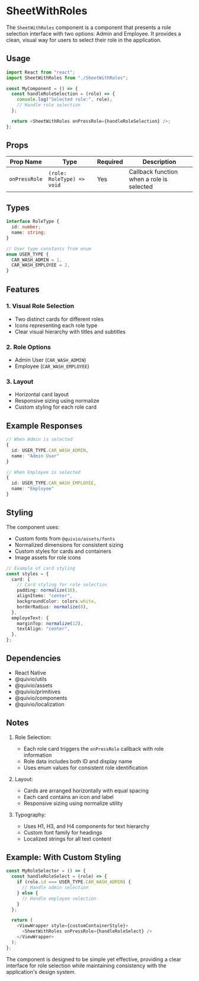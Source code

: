 # SheetWithRoles

The `SheetWithRoles` component is a component that presents a role selection interface with two options: Admin and Employee. It provides a clean, visual way for users to select their role in the application.

## Usage

```typescript
import React from "react";
import SheetWithRoles from "./SheetWithRoles";

const MyComponent = () => {
  const handleRoleSelection = (role) => {
    console.log("Selected role:", role);
    // Handle role selection
  };

  return <SheetWithRoles onPressRole={handleRoleSelection} />;
};
```

## Props

| Prop Name     | Type                       | Required | Description                               |
| ------------- | -------------------------- | -------- | ----------------------------------------- |
| `onPressRole` | `(role: RoleType) => void` | Yes      | Callback function when a role is selected |

## Types

```typescript
interface RoleType {
  id: number;
  name: string;
}

// User type constants from enum
enum USER_TYPE {
  CAR_WASH_ADMIN = 1,
  CAR_WASH_EMPLOYEE = 2,
}
```

## Features

### 1. Visual Role Selection

- Two distinct cards for different roles
- Icons representing each role type
- Clear visual hierarchy with titles and subtitles

### 2. Role Options

- Admin User (`CAR_WASH_ADMIN`)
- Employee (`CAR_WASH_EMPLOYEE`)

### 3. Layout

- Horizontal card layout
- Responsive sizing using normalize
- Custom styling for each role card

## Example Responses

```typescript
// When Admin is selected
{
  id: USER_TYPE.CAR_WASH_ADMIN,
  name: "Admin User"
}

// When Employee is selected
{
  id: USER_TYPE.CAR_WASH_EMPLOYEE,
  name: "Employee"
}
```

## Styling

The component uses:

- Custom fonts from `@quivio/assets/fonts`
- Normalized dimensions for consistent sizing
- Custom styles for cards and containers
- Image assets for role icons

```typescript
// Example of card styling
const styles = {
  card: {
    // Card styling for role selection
    padding: normalize(16),
    alignItems: "center",
    backgroundColor: colors.white,
    borderRadius: normalize(8),
  },
  employeText: {
    marginTop: normalize(12),
    textAlign: "center",
  },
};
```

## Dependencies

- React Native
- @quivio/utils
- @quivio/assets
- @quivio/primitives
- @quivio/components
- @quivio/localization

## Notes

1. Role Selection:

   - Each role card triggers the `onPressRole` callback with role information
   - Role data includes both ID and display name
   - Uses enum values for consistent role identification

2. Layout:

   - Cards are arranged horizontally with equal spacing
   - Each card contains an icon and label
   - Responsive sizing using normalize utility

3. Typography:

   - Uses H1, H3, and H4 components for text hierarchy
   - Custom font family for headings
   - Localized strings for all text content

## Example: With Custom Styling

```typescript
const MyRoleSelector = () => {
  const handleRoleSelect = (role) => {
    if (role.id === USER_TYPE.CAR_WASH_ADMIN) {
      // Handle admin selection
    } else {
      // Handle employee selection
    }
  };

  return (
    <ViewWrapper style={customContainerStyle}>
      <SheetWithRoles onPressRole={handleRoleSelect} />
    </ViewWrapper>
  );
};
```

The component is designed to be simple yet effective, providing a clear interface for role selection while maintaining consistency with the application's design system.
